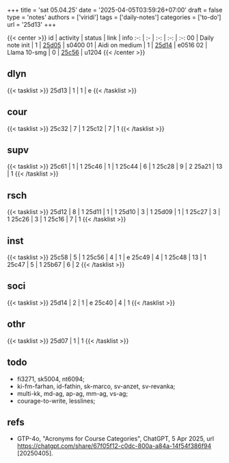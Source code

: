 +++
title = 'sat 05.04.25'
date = '2025-04-05T03:59:26+07:00'
draft = false
type = 'notes'
authors = ['viridi']
tags = ['daily-notes']
categories = ['to-do']
url = '25d13'
+++

{{< center >}}
id | activity | status | link | info
:-: | :- | :-: | :-: | :-:
00 | Daily note init | 1 | [25d05](/notes/25d05) | s0400
01 | Aidi on medium  | 1 | [25d14](/notes/25d14) | e0516
02 | Llama 10-smg    | 0 | [25c56](/notes/25c56) | u1204
{{< /center >}}

<!--more-->

## dlyn
{{< tasklist >}}
25d13 | 1 | 1 | e
{{< /tasklist >}}


## cour
{{< tasklist >}}
25c32 | 7 | 1
25c12 | 7 | 1 
{{< /tasklist >}}


## supv
{{< tasklist >}}
25c61 | 1 | 1
25c46 | 1 | 1
25c44 | 6 | 1
25c28 | 9 | 2
25a21 | 13 | 1
{{< /tasklist >}}


## rsch
{{< tasklist >}}
25d12 | 8 | 1
25d11 | 1 | 1
25d10 | 3 | 1
25d09 | 1 | 1
25c27 | 3 | 1
25c26 | 3 | 1
25c16 | 7 | 1
{{< /tasklist >}}


## inst
{{< tasklist >}}
25c58 | 5 | 1
25c56 | 4 | 1 | e
25c49 | 4 | 1
25c48 | 13 | 1
25c47 | 5 | 1
25b67 | 6 | 2
{{< /tasklist >}}


## soci
{{< tasklist >}}
25d14 | 2 | 1 | e
25c40 | 4 | 1
{{< /tasklist >}}


## othr
{{< tasklist >}}
25d07 | 1 | 1
{{< /tasklist >}}


## todo
- fi3271, sk5004, nt6094;
- ki-fm-farhan, id-fathin, sk-marco, sv-anzet, sv-revanka;
- multi-kk, md-ag, ap-ag, mm-ag, vs-ag;
- courage-to-write, lesslines;

<!--https://six.itb.ac.id/app/dosen:197312011999031002+2024-2/kelas/kehadiran-->


## refs
- GTP-4o, "Acronyms for Course Categories", ChatGPT, 5 Apr 2025, url https://chatgpt.com/share/67f05f12-c0dc-800a-a84a-14f54f386f94 [20250405].
